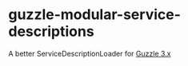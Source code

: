 guzzle-modular-service-descriptions
===================================

A better ServiceDescriptionLoader for [Guzzle 3.x]

[Guzzle 3.x]: <https://github.com/guzzle/guzzle3>
